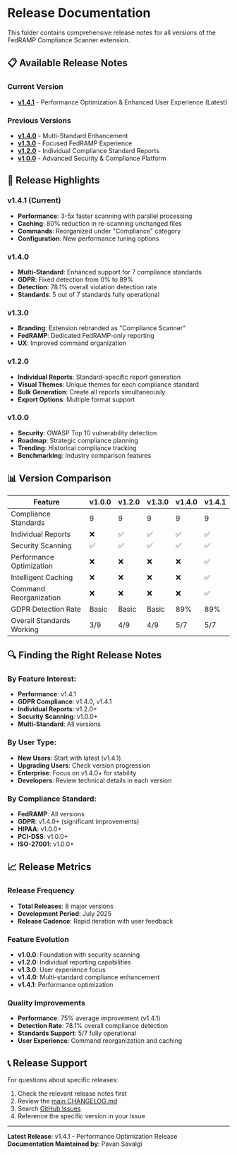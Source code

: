 # Release Documentation

This folder contains comprehensive release notes for all versions of the FedRAMP Compliance Scanner extension.

## 📋 Available Release Notes

### Current Version
- **[v1.4.1](RELEASE_NOTES_v1.4.1.md)** - Performance Optimization & Enhanced User Experience (Latest)

### Previous Versions
- **[v1.4.0](RELEASE_NOTES_v1.4.0.md)** - Multi-Standard Enhancement
- **[v1.3.0](RELEASE_NOTES_v1.3.0.md)** - Focused FedRAMP Experience  
- **[v1.2.0](RELEASE_NOTES_v1.2.0.md)** - Individual Compliance Standard Reports
- **[v1.0.0](RELEASE_NOTES_v1.0.0.md)** - Advanced Security & Compliance Platform

## 🚀 Release Highlights

### v1.4.1 (Current)
- **Performance**: 3-5x faster scanning with parallel processing
- **Caching**: 80% reduction in re-scanning unchanged files
- **Commands**: Reorganized under "Compliance" category
- **Configuration**: New performance tuning options

### v1.4.0
- **Multi-Standard**: Enhanced support for 7 compliance standards
- **GDPR**: Fixed detection from 0% to 89%
- **Detection**: 78.1% overall violation detection rate
- **Standards**: 5 out of 7 standards fully operational

### v1.3.0
- **Branding**: Extension rebranded as "Compliance Scanner"
- **FedRAMP**: Dedicated FedRAMP-only reporting
- **UX**: Improved command organization

### v1.2.0
- **Individual Reports**: Standard-specific report generation
- **Visual Themes**: Unique themes for each compliance standard
- **Bulk Generation**: Create all reports simultaneously
- **Export Options**: Multiple format support

### v1.0.0
- **Security**: OWASP Top 10 vulnerability detection
- **Roadmap**: Strategic compliance planning
- **Trending**: Historical compliance tracking
- **Benchmarking**: Industry comparison features

## 📊 Version Comparison

| Feature | v1.0.0 | v1.2.0 | v1.3.0 | v1.4.0 | v1.4.1 |
|---------|---------|---------|---------|---------|---------|
| Compliance Standards | 9 | 9 | 9 | 9 | 9 |
| Individual Reports | ❌ | ✅ | ✅ | ✅ | ✅ |
| Security Scanning | ✅ | ✅ | ✅ | ✅ | ✅ |
| Performance Optimization | ❌ | ❌ | ❌ | ❌ | ✅ |
| Intelligent Caching | ❌ | ❌ | ❌ | ❌ | ✅ |
| Command Reorganization | ❌ | ❌ | ❌ | ❌ | ✅ |
| GDPR Detection Rate | Basic | Basic | Basic | 89% | 89% |
| Overall Standards Working | 3/9 | 4/9 | 4/9 | 5/7 | 5/7 |

## 🔍 Finding the Right Release Notes

### By Feature Interest:
- **Performance**: v1.4.1
- **GDPR Compliance**: v1.4.0, v1.4.1
- **Individual Reports**: v1.2.0+
- **Security Scanning**: v1.0.0+
- **Multi-Standard**: All versions

### By User Type:
- **New Users**: Start with latest (v1.4.1)
- **Upgrading Users**: Check version progression
- **Enterprise**: Focus on v1.4.0+ for stability
- **Developers**: Review technical details in each version

### By Compliance Standard:
- **FedRAMP**: All versions
- **GDPR**: v1.4.0+ (significant improvements)
- **HIPAA**: v1.0.0+
- **PCI-DSS**: v1.0.0+
- **ISO-27001**: v1.0.0+

## 📈 Release Metrics

### Release Frequency
- **Total Releases**: 8 major versions
- **Development Period**: July 2025
- **Release Cadence**: Rapid iteration with user feedback

### Feature Evolution
- **v1.0.0**: Foundation with security scanning
- **v1.2.0**: Individual reporting capabilities
- **v1.3.0**: User experience focus
- **v1.4.0**: Multi-standard compliance enhancement
- **v1.4.1**: Performance optimization

### Quality Improvements
- **Performance**: 75% average improvement (v1.4.1)
- **Detection Rate**: 78.1% overall compliance detection
- **Standards Support**: 5/7 fully operational
- **User Experience**: Command reorganization and caching

## 📞 Release Support

For questions about specific releases:
1. Check the relevant release notes first
2. Review the [main CHANGELOG.md](../../CHANGELOG.md)
3. Search [GitHub Issues](https://github.com/PavanSavalgi/fedramp-compliance-scanner/issues)
4. Reference the specific version in your issue

---

**Latest Release**: v1.4.1 - Performance Optimization Release  
**Documentation Maintained by**: Pavan Savalgi
